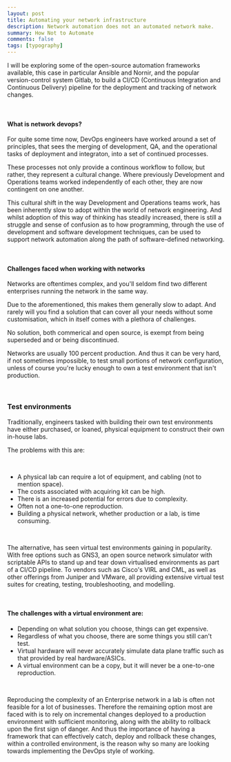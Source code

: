 ```yaml
---
layout: post
title: Automating your network infrastructure
description: Network automation does not an automated network make.
summary: How Not to Automate
comments: false
tags: [typography]
---
```


I will be exploring some of the open-source automation frameworks available, this case in particular Ansible and Nornir, and the popular version-control system Gitlab, to build a CI/CD (Continuous Integration and Continuous Delivery) pipeline for the deployment and tracking of network changes.

<br/>

#### What is network devops?

For quite some time now, DevOps engineers have worked around a set of principles, that sees the merging of development, QA, and the operational tasks of deployment and integraton, into a set of continued processes.

These processes not only provide a continous workflow to follow, but rather, they represent a cultural change. Where previously Development and Operations teams worked independently of each other, they are now contingent on one another.

This cultural shift in the way Development and Operations teams work, has been inherently slow to adopt within the world of network engineering. And whilst adoption of this way of thinking has steadily increased, there is still a struggle and sense of confusion as to how programming, through the use of development and software development techniques, can be used to support network automation along the path of software-defined networking.

<br/>

#### Challenges faced when working with networks

Networks are oftentimes complex, and you'll seldom find two different enterprises running the network in the same way.

Due to the aforementioned, this makes them generally slow to adapt. And rarely will you find a solution that can cover all your needs without some customisation, which in itself comes with a plethora of challenges.

No solution, both commerical and open source, is exempt from being superseded and or being discontinued.

Networks are usually 100 percent production. And thus it can be very hard, if not sometimes impossible, to test small portions of network configuration, unless of course you're lucky enough to own a test environment that isn't production.

<br/>

### Test environments

Traditionally, engineers tasked with building their own test environments have either purchased, or loaned, physical equipment to construct their own in-house labs. 

The problems with this are:

<br/>

* A physical lab can require a lot of equipment, and cabling (not to mention space).
* The costs associated with acquiring kit can be high.
* There is an increased potential for errors due to complexity.
* Often not a one-to-one reproduction.
* Building a physical network, whether production or a lab, is time consuming.

<br/>

The alternative, has seen virtual test environments gaining in popularity. With free options such as GNS3, an open source network simulator with scriptable APIs to stand up and tear down virtualised environments as part of a CI/CD pipeline. To vendors such as Cisco's VIRL and CML, as well as other offerings from Juniper and VMware, all providing extensive virtual test suites for creating, testing, troubleshooting, and modelling. 

<br/>

#### The challenges with a virtual environment are: 

- Depending on what solution you choose, things can get expensive. 
- Regardless of what you choose, there are some things you still can't test. 
- Virtual hardware will never accurately simulate data plane traffic such as that provided by real hardware/ASICs.
- A virtual environment can be a copy, but it will never be a one-to-one reproduction.

<br/>

Reproducing the complexity of an Enterprise network in a lab is often not feasible for a lot of businesses. Therefore the remaining option most are faced with is to rely on incremental changes deployed to a production environment with sufficient monitoring, along with the ability to rollback upon the first sign of danger. And thus the importance of having a framework that can effectively catch, deploy and rollback these changes, within a controlled environment, is the reason why so many are looking towards implementing the DevOps style of working. 
